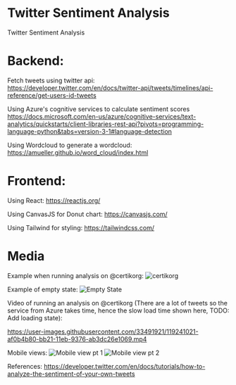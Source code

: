 # Twitter Sentiment Analysis
 Twitter Sentiment Analysis
 
# Backend:
 
 Fetch tweets using twitter api:
 https://developer.twitter.com/en/docs/twitter-api/tweets/timelines/api-reference/get-users-id-tweets
 
 Using Azure's cognitive services to calculate sentiment scores
 https://docs.microsoft.com/en-us/azure/cognitive-services/text-analytics/quickstarts/client-libraries-rest-api?pivots=programming-language-python&tabs=version-3-1#language-detection
 
 Using Wordcloud to generate a wordcloud: https://amueller.github.io/word_cloud/index.html 
 
# Frontend:
 Using React: https://reactjs.org/
 
 Using CanvasJS for Donut chart: https://canvasjs.com/
 
 Using Tailwind for styling: https://tailwindcss.com/

# Media
 
 Example when running analysis on @certikorg:
 ![certikorg](https://user-images.githubusercontent.com/33491921/119240937-33110380-bb21-11eb-9f96-7c133c4e0958.PNG)
 
 
 Example of empty state:
 ![Empty State](https://user-images.githubusercontent.com/33491921/119240945-40c68900-bb21-11eb-9066-f54851da9106.PNG)
 
 Video of running an analysis on @certikorg (There are a lot of tweets so the service from Azure takes time, hence the slow load time shown here, TODO: Add loading state):
 
 https://user-images.githubusercontent.com/33491921/119241021-af0b4b80-bb21-11eb-9376-ab3dc26e1069.mp4

 Mobile views:
 ![Mobile view pt 1](https://user-images.githubusercontent.com/33491921/119241246-0100a100-bb23-11eb-8b9d-208bfaba745a.PNG)
 ![Mobile view pt 2](https://user-images.githubusercontent.com/33491921/119241250-0362fb00-bb23-11eb-865d-a49cf1615e81.PNG)



 
 References:
  https://developer.twitter.com/en/docs/tutorials/how-to-analyze-the-sentiment-of-your-own-tweets
